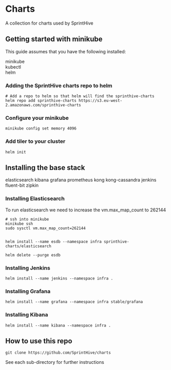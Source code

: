 # Charts

A collection for charts used by SprintHive

## Getting started with minikube

This guide assumes that you have the following installed:

minikube  
kubectl  
helm  

### Adding the SprintHive charts repo to helm 

    # Add a repo to helm so that helm will find the sprinthive-charts 
    helm repo add sprinthive-charts https://s3.eu-west-2.amazonaws.com/sprinthive-charts

### Configure your minikube

    minikube config set memory 4096

### Add tiler to your cluster

    helm init

## Installing the base stack

elasticsearch
kibana
grafana
prometheus
kong
kong-cassandra
jenkins
fluent-bit
zipkin

### Installing Elasticsearch
    
To run elasticsearch we need to increase the vm.max_map_count to 262144  

    # ssh into minikube 
    minikube ssh
    sudo sysctl vm.max_map_count=262144
    
    
    helm install --name esdb --namespace infra sprinthive-charts/elasticsearch
    
    helm delete --purge esdb    

### Installing Jenkins

    helm install --name jenkins --namespace infra . 


### Installing Grafana

    helm install --name grafana --namespace infra stable/grafana

### Installing Kibana

    helm install --name kibana --namespace infra .

###  


## How to use this repo

    git clone https://github.com/SprintHive/charts


See each sub-directory for further instructions    
    
    